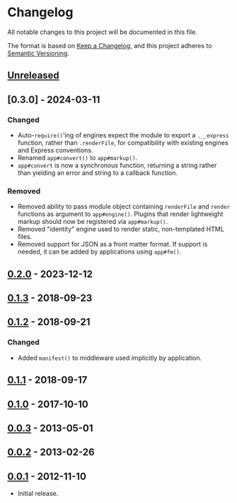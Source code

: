 # Changelog
All notable changes to this project will be documented in this file.

The format is based on [Keep a Changelog](https://keepachangelog.com/en/1.0.0/),
and this project adheres to [Semantic Versioning](https://semver.org/spec/v2.0.0.html).

## [Unreleased]

## [0.3.0] - 2024-03-11
### Changed

- Auto-`require()`'ing of engines expect the module to export a `.__express`
function, rather than `.renderFile`, for compatibility with existing engines and
Express conventions.
- Renamed `app#convert()` to `app#markup()`.
- `app#convert` is now a synchronous function, returning a string rather than
yielding an error and string to a callback function.

### Removed

- Removed ability to pass module object containing `renderFile` and `render`
functions as argument to `app#engine()`.  Plugins that render lightweight markup
should now be registered via `app#markup()`.
- Removed "identity" engine used to render static, non-templated HTML files.
- Removed support for JSON as a front matter format.  If support is needed, it
can be added by applications using `app#fm()`.

## [0.2.0] - 2023-12-12

## [0.1.3] - 2018-09-23

## [0.1.2] - 2018-09-21
### Changed
- Added `manifest()` to middleware used implicitly by application.

## [0.1.1] - 2018-09-17

## [0.1.0] - 2017-10-10

## [0.0.3] - 2013-05-01

## [0.0.2] - 2013-02-26

## [0.0.1] - 2012-11-10

- Initial release.

[Unreleased]: https://github.com/jaredhanson/kerouac/compare/v0.2.0...HEAD
[0.2.0]: https://github.com/jaredhanson/kerouac/compare/v0.1.3...v0.2.0
[0.1.3]: https://github.com/jaredhanson/kerouac/compare/v0.1.2...v0.1.3
[0.1.2]: https://github.com/jaredhanson/kerouac/compare/v0.1.1...v0.1.2
[0.1.1]: https://github.com/jaredhanson/kerouac/compare/v0.1.0...v0.1.1
[0.1.0]: https://github.com/jaredhanson/kerouac/compare/v0.0.3...v0.1.0
[0.0.3]: https://github.com/jaredhanson/kerouac/compare/v0.0.2...v0.0.3
[0.0.2]: https://github.com/jaredhanson/kerouac/compare/v0.0.1...v0.0.2
[0.0.1]: https://github.com/jaredhanson/kerouac/releases/tag/v0.0.1
